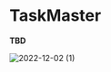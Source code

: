 # TaskMaster

**TBD**

![2022-12-02 (1)](https://user-images.githubusercontent.com/108303424/205242262-943120c3-f064-4b62-9b0a-996b6de88a99.png)
